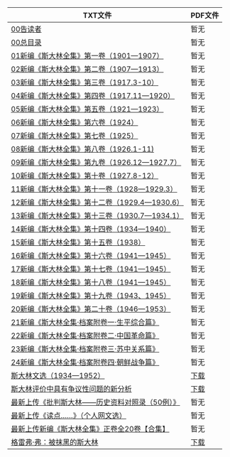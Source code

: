 | TXT文件 | PDF文件 |
| ------- | ------- |
| [00告读者](A3%20%E6%96%AF%E5%A4%A7%E6%9E%97/%E6%96%B0%E7%BC%96%E6%96%AF%E5%A4%A7%E6%9E%97%E5%85%A8%E9%9B%86%E5%8F%8A%E6%A1%A3%E6%A1%88%E9%99%84%E5%8D%B7%EF%BC%88%E7%AE%80%E4%BD%93%E6%A8%AA%E6%8E%92%E6%9C%AC%EF%BC%8C%E8%AF%B8%E5%A4%8F%E6%80%80%E6%96%AF%E7%A4%BE%E7%BC%96%EF%BC%89/00%E5%91%8A%E8%AF%BB%E8%80%85.txt) | 暂无 |
| [00总目录](A3%20%E6%96%AF%E5%A4%A7%E6%9E%97/%E6%96%B0%E7%BC%96%E6%96%AF%E5%A4%A7%E6%9E%97%E5%85%A8%E9%9B%86%E5%8F%8A%E6%A1%A3%E6%A1%88%E9%99%84%E5%8D%B7%EF%BC%88%E7%AE%80%E4%BD%93%E6%A8%AA%E6%8E%92%E6%9C%AC%EF%BC%8C%E8%AF%B8%E5%A4%8F%E6%80%80%E6%96%AF%E7%A4%BE%E7%BC%96%EF%BC%89/00%E6%80%BB%E7%9B%AE%E5%BD%95.txt) | 暂无 |
| [01新编《斯大林全集》第一卷（1901—1907）](A3%20%E6%96%AF%E5%A4%A7%E6%9E%97/%E6%96%B0%E7%BC%96%E6%96%AF%E5%A4%A7%E6%9E%97%E5%85%A8%E9%9B%86%E5%8F%8A%E6%A1%A3%E6%A1%88%E9%99%84%E5%8D%B7%EF%BC%88%E7%AE%80%E4%BD%93%E6%A8%AA%E6%8E%92%E6%9C%AC%EF%BC%8C%E8%AF%B8%E5%A4%8F%E6%80%80%E6%96%AF%E7%A4%BE%E7%BC%96%EF%BC%89/01%E6%96%B0%E7%BC%96%E3%80%8A%E6%96%AF%E5%A4%A7%E6%9E%97%E5%85%A8%E9%9B%86%E3%80%8B%E7%AC%AC%E4%B8%80%E5%8D%B7%EF%BC%881901%E2%80%941907%EF%BC%89.txt) | 暂无 |
| [02新编《斯大林全集》第二卷（1907—1913）](A3%20%E6%96%AF%E5%A4%A7%E6%9E%97/%E6%96%B0%E7%BC%96%E6%96%AF%E5%A4%A7%E6%9E%97%E5%85%A8%E9%9B%86%E5%8F%8A%E6%A1%A3%E6%A1%88%E9%99%84%E5%8D%B7%EF%BC%88%E7%AE%80%E4%BD%93%E6%A8%AA%E6%8E%92%E6%9C%AC%EF%BC%8C%E8%AF%B8%E5%A4%8F%E6%80%80%E6%96%AF%E7%A4%BE%E7%BC%96%EF%BC%89/02%E6%96%B0%E7%BC%96%E3%80%8A%E6%96%AF%E5%A4%A7%E6%9E%97%E5%85%A8%E9%9B%86%E3%80%8B%E7%AC%AC%E4%BA%8C%E5%8D%B7%EF%BC%881907%E2%80%941913%EF%BC%89.txt) | 暂无 |
| [03新编《斯大林全集》第三卷（1917.3-10）](A3%20%E6%96%AF%E5%A4%A7%E6%9E%97/%E6%96%B0%E7%BC%96%E6%96%AF%E5%A4%A7%E6%9E%97%E5%85%A8%E9%9B%86%E5%8F%8A%E6%A1%A3%E6%A1%88%E9%99%84%E5%8D%B7%EF%BC%88%E7%AE%80%E4%BD%93%E6%A8%AA%E6%8E%92%E6%9C%AC%EF%BC%8C%E8%AF%B8%E5%A4%8F%E6%80%80%E6%96%AF%E7%A4%BE%E7%BC%96%EF%BC%89/03%E6%96%B0%E7%BC%96%E3%80%8A%E6%96%AF%E5%A4%A7%E6%9E%97%E5%85%A8%E9%9B%86%E3%80%8B%E7%AC%AC%E4%B8%89%E5%8D%B7%EF%BC%881917.3-10%EF%BC%89.txt) | 暂无 |
| [04新编《斯大林全集》第四卷（1917.11—1920）](A3%20%E6%96%AF%E5%A4%A7%E6%9E%97/%E6%96%B0%E7%BC%96%E6%96%AF%E5%A4%A7%E6%9E%97%E5%85%A8%E9%9B%86%E5%8F%8A%E6%A1%A3%E6%A1%88%E9%99%84%E5%8D%B7%EF%BC%88%E7%AE%80%E4%BD%93%E6%A8%AA%E6%8E%92%E6%9C%AC%EF%BC%8C%E8%AF%B8%E5%A4%8F%E6%80%80%E6%96%AF%E7%A4%BE%E7%BC%96%EF%BC%89/04%E6%96%B0%E7%BC%96%E3%80%8A%E6%96%AF%E5%A4%A7%E6%9E%97%E5%85%A8%E9%9B%86%E3%80%8B%E7%AC%AC%E5%9B%9B%E5%8D%B7%EF%BC%881917.11%E2%80%941920%EF%BC%89.txt) | 暂无 |
| [05新编《斯大林全集》第五卷（1921—1923）](A3%20%E6%96%AF%E5%A4%A7%E6%9E%97/%E6%96%B0%E7%BC%96%E6%96%AF%E5%A4%A7%E6%9E%97%E5%85%A8%E9%9B%86%E5%8F%8A%E6%A1%A3%E6%A1%88%E9%99%84%E5%8D%B7%EF%BC%88%E7%AE%80%E4%BD%93%E6%A8%AA%E6%8E%92%E6%9C%AC%EF%BC%8C%E8%AF%B8%E5%A4%8F%E6%80%80%E6%96%AF%E7%A4%BE%E7%BC%96%EF%BC%89/05%E6%96%B0%E7%BC%96%E3%80%8A%E6%96%AF%E5%A4%A7%E6%9E%97%E5%85%A8%E9%9B%86%E3%80%8B%E7%AC%AC%E4%BA%94%E5%8D%B7%EF%BC%881921%E2%80%941923%EF%BC%89.txt) | 暂无 |
| [06新编《斯大林全集》第六卷（1924）](A3%20%E6%96%AF%E5%A4%A7%E6%9E%97/%E6%96%B0%E7%BC%96%E6%96%AF%E5%A4%A7%E6%9E%97%E5%85%A8%E9%9B%86%E5%8F%8A%E6%A1%A3%E6%A1%88%E9%99%84%E5%8D%B7%EF%BC%88%E7%AE%80%E4%BD%93%E6%A8%AA%E6%8E%92%E6%9C%AC%EF%BC%8C%E8%AF%B8%E5%A4%8F%E6%80%80%E6%96%AF%E7%A4%BE%E7%BC%96%EF%BC%89/06%E6%96%B0%E7%BC%96%E3%80%8A%E6%96%AF%E5%A4%A7%E6%9E%97%E5%85%A8%E9%9B%86%E3%80%8B%E7%AC%AC%E5%85%AD%E5%8D%B7%EF%BC%881924%EF%BC%89.txt) | 暂无 |
| [07新编《斯大林全集》第七卷（1925）](A3%20%E6%96%AF%E5%A4%A7%E6%9E%97/%E6%96%B0%E7%BC%96%E6%96%AF%E5%A4%A7%E6%9E%97%E5%85%A8%E9%9B%86%E5%8F%8A%E6%A1%A3%E6%A1%88%E9%99%84%E5%8D%B7%EF%BC%88%E7%AE%80%E4%BD%93%E6%A8%AA%E6%8E%92%E6%9C%AC%EF%BC%8C%E8%AF%B8%E5%A4%8F%E6%80%80%E6%96%AF%E7%A4%BE%E7%BC%96%EF%BC%89/07%E6%96%B0%E7%BC%96%E3%80%8A%E6%96%AF%E5%A4%A7%E6%9E%97%E5%85%A8%E9%9B%86%E3%80%8B%E7%AC%AC%E4%B8%83%E5%8D%B7%EF%BC%881925%EF%BC%89.txt) | 暂无 |
| [08新编《斯大林全集》第八卷（1926.1-11)](A3%20%E6%96%AF%E5%A4%A7%E6%9E%97/%E6%96%B0%E7%BC%96%E6%96%AF%E5%A4%A7%E6%9E%97%E5%85%A8%E9%9B%86%E5%8F%8A%E6%A1%A3%E6%A1%88%E9%99%84%E5%8D%B7%EF%BC%88%E7%AE%80%E4%BD%93%E6%A8%AA%E6%8E%92%E6%9C%AC%EF%BC%8C%E8%AF%B8%E5%A4%8F%E6%80%80%E6%96%AF%E7%A4%BE%E7%BC%96%EF%BC%89/08%E6%96%B0%E7%BC%96%E3%80%8A%E6%96%AF%E5%A4%A7%E6%9E%97%E5%85%A8%E9%9B%86%E3%80%8B%E7%AC%AC%E5%85%AB%E5%8D%B7%EF%BC%881926.1-11%29.txt) | 暂无 |
| [09新编《斯大林全集》第九卷（1926.12—1927.7）](A3%20%E6%96%AF%E5%A4%A7%E6%9E%97/%E6%96%B0%E7%BC%96%E6%96%AF%E5%A4%A7%E6%9E%97%E5%85%A8%E9%9B%86%E5%8F%8A%E6%A1%A3%E6%A1%88%E9%99%84%E5%8D%B7%EF%BC%88%E7%AE%80%E4%BD%93%E6%A8%AA%E6%8E%92%E6%9C%AC%EF%BC%8C%E8%AF%B8%E5%A4%8F%E6%80%80%E6%96%AF%E7%A4%BE%E7%BC%96%EF%BC%89/09%E6%96%B0%E7%BC%96%E3%80%8A%E6%96%AF%E5%A4%A7%E6%9E%97%E5%85%A8%E9%9B%86%E3%80%8B%E7%AC%AC%E4%B9%9D%E5%8D%B7%EF%BC%881926.12%E2%80%941927.7%EF%BC%89.txt) | 暂无 |
| [10新编《斯大林全集》第十卷（1927.8-12）](A3%20%E6%96%AF%E5%A4%A7%E6%9E%97/%E6%96%B0%E7%BC%96%E6%96%AF%E5%A4%A7%E6%9E%97%E5%85%A8%E9%9B%86%E5%8F%8A%E6%A1%A3%E6%A1%88%E9%99%84%E5%8D%B7%EF%BC%88%E7%AE%80%E4%BD%93%E6%A8%AA%E6%8E%92%E6%9C%AC%EF%BC%8C%E8%AF%B8%E5%A4%8F%E6%80%80%E6%96%AF%E7%A4%BE%E7%BC%96%EF%BC%89/10%E6%96%B0%E7%BC%96%E3%80%8A%E6%96%AF%E5%A4%A7%E6%9E%97%E5%85%A8%E9%9B%86%E3%80%8B%E7%AC%AC%E5%8D%81%E5%8D%B7%EF%BC%881927.8-12%EF%BC%89.txt) | 暂无 |
| [11新编《斯大林全集》第十一卷（1928—1929.3）](A3%20%E6%96%AF%E5%A4%A7%E6%9E%97/%E6%96%B0%E7%BC%96%E6%96%AF%E5%A4%A7%E6%9E%97%E5%85%A8%E9%9B%86%E5%8F%8A%E6%A1%A3%E6%A1%88%E9%99%84%E5%8D%B7%EF%BC%88%E7%AE%80%E4%BD%93%E6%A8%AA%E6%8E%92%E6%9C%AC%EF%BC%8C%E8%AF%B8%E5%A4%8F%E6%80%80%E6%96%AF%E7%A4%BE%E7%BC%96%EF%BC%89/11%E6%96%B0%E7%BC%96%E3%80%8A%E6%96%AF%E5%A4%A7%E6%9E%97%E5%85%A8%E9%9B%86%E3%80%8B%E7%AC%AC%E5%8D%81%E4%B8%80%E5%8D%B7%EF%BC%881928%E2%80%941929.3%EF%BC%89.txt) | 暂无 |
| [12新编《斯大林全集》第十二卷（1929.4—1930.6）](A3%20%E6%96%AF%E5%A4%A7%E6%9E%97/%E6%96%B0%E7%BC%96%E6%96%AF%E5%A4%A7%E6%9E%97%E5%85%A8%E9%9B%86%E5%8F%8A%E6%A1%A3%E6%A1%88%E9%99%84%E5%8D%B7%EF%BC%88%E7%AE%80%E4%BD%93%E6%A8%AA%E6%8E%92%E6%9C%AC%EF%BC%8C%E8%AF%B8%E5%A4%8F%E6%80%80%E6%96%AF%E7%A4%BE%E7%BC%96%EF%BC%89/12%E6%96%B0%E7%BC%96%E3%80%8A%E6%96%AF%E5%A4%A7%E6%9E%97%E5%85%A8%E9%9B%86%E3%80%8B%E7%AC%AC%E5%8D%81%E4%BA%8C%E5%8D%B7%EF%BC%881929.4%E2%80%941930.6%EF%BC%89.txt) | 暂无 |
| [13新编《斯大林全集》第十三卷（1930.7—1934.1）](A3%20%E6%96%AF%E5%A4%A7%E6%9E%97/%E6%96%B0%E7%BC%96%E6%96%AF%E5%A4%A7%E6%9E%97%E5%85%A8%E9%9B%86%E5%8F%8A%E6%A1%A3%E6%A1%88%E9%99%84%E5%8D%B7%EF%BC%88%E7%AE%80%E4%BD%93%E6%A8%AA%E6%8E%92%E6%9C%AC%EF%BC%8C%E8%AF%B8%E5%A4%8F%E6%80%80%E6%96%AF%E7%A4%BE%E7%BC%96%EF%BC%89/13%E6%96%B0%E7%BC%96%E3%80%8A%E6%96%AF%E5%A4%A7%E6%9E%97%E5%85%A8%E9%9B%86%E3%80%8B%E7%AC%AC%E5%8D%81%E4%B8%89%E5%8D%B7%EF%BC%881930.7%E2%80%941934.1%EF%BC%89.txt) | 暂无 |
| [14新编《斯大林全集》第十四卷（1934—1940）](A3%20%E6%96%AF%E5%A4%A7%E6%9E%97/%E6%96%B0%E7%BC%96%E6%96%AF%E5%A4%A7%E6%9E%97%E5%85%A8%E9%9B%86%E5%8F%8A%E6%A1%A3%E6%A1%88%E9%99%84%E5%8D%B7%EF%BC%88%E7%AE%80%E4%BD%93%E6%A8%AA%E6%8E%92%E6%9C%AC%EF%BC%8C%E8%AF%B8%E5%A4%8F%E6%80%80%E6%96%AF%E7%A4%BE%E7%BC%96%EF%BC%89/14%E6%96%B0%E7%BC%96%E3%80%8A%E6%96%AF%E5%A4%A7%E6%9E%97%E5%85%A8%E9%9B%86%E3%80%8B%E7%AC%AC%E5%8D%81%E5%9B%9B%E5%8D%B7%EF%BC%881934%E2%80%941940%EF%BC%89.txt) | 暂无 |
| [15新编《斯大林全集》第十五卷（1938）](A3%20%E6%96%AF%E5%A4%A7%E6%9E%97/%E6%96%B0%E7%BC%96%E6%96%AF%E5%A4%A7%E6%9E%97%E5%85%A8%E9%9B%86%E5%8F%8A%E6%A1%A3%E6%A1%88%E9%99%84%E5%8D%B7%EF%BC%88%E7%AE%80%E4%BD%93%E6%A8%AA%E6%8E%92%E6%9C%AC%EF%BC%8C%E8%AF%B8%E5%A4%8F%E6%80%80%E6%96%AF%E7%A4%BE%E7%BC%96%EF%BC%89/15%E6%96%B0%E7%BC%96%E3%80%8A%E6%96%AF%E5%A4%A7%E6%9E%97%E5%85%A8%E9%9B%86%E3%80%8B%E7%AC%AC%E5%8D%81%E4%BA%94%E5%8D%B7%EF%BC%881938%EF%BC%89.txt) | 暂无 |
| [16新编《斯大林全集》第十六卷（1941—1945）](A3%20%E6%96%AF%E5%A4%A7%E6%9E%97/%E6%96%B0%E7%BC%96%E6%96%AF%E5%A4%A7%E6%9E%97%E5%85%A8%E9%9B%86%E5%8F%8A%E6%A1%A3%E6%A1%88%E9%99%84%E5%8D%B7%EF%BC%88%E7%AE%80%E4%BD%93%E6%A8%AA%E6%8E%92%E6%9C%AC%EF%BC%8C%E8%AF%B8%E5%A4%8F%E6%80%80%E6%96%AF%E7%A4%BE%E7%BC%96%EF%BC%89/16%E6%96%B0%E7%BC%96%E3%80%8A%E6%96%AF%E5%A4%A7%E6%9E%97%E5%85%A8%E9%9B%86%E3%80%8B%E7%AC%AC%E5%8D%81%E5%85%AD%E5%8D%B7%EF%BC%881941%E2%80%941945%EF%BC%89.txt) | 暂无 |
| [17新编《斯大林全集》第十七卷（1941—1945）](A3%20%E6%96%AF%E5%A4%A7%E6%9E%97/%E6%96%B0%E7%BC%96%E6%96%AF%E5%A4%A7%E6%9E%97%E5%85%A8%E9%9B%86%E5%8F%8A%E6%A1%A3%E6%A1%88%E9%99%84%E5%8D%B7%EF%BC%88%E7%AE%80%E4%BD%93%E6%A8%AA%E6%8E%92%E6%9C%AC%EF%BC%8C%E8%AF%B8%E5%A4%8F%E6%80%80%E6%96%AF%E7%A4%BE%E7%BC%96%EF%BC%89/17%E6%96%B0%E7%BC%96%E3%80%8A%E6%96%AF%E5%A4%A7%E6%9E%97%E5%85%A8%E9%9B%86%E3%80%8B%E7%AC%AC%E5%8D%81%E4%B8%83%E5%8D%B7%EF%BC%881941%E2%80%941945%EF%BC%89.txt) | 暂无 |
| [18新编《斯大林全集》第十八卷（1941—1945）](A3%20%E6%96%AF%E5%A4%A7%E6%9E%97/%E6%96%B0%E7%BC%96%E6%96%AF%E5%A4%A7%E6%9E%97%E5%85%A8%E9%9B%86%E5%8F%8A%E6%A1%A3%E6%A1%88%E9%99%84%E5%8D%B7%EF%BC%88%E7%AE%80%E4%BD%93%E6%A8%AA%E6%8E%92%E6%9C%AC%EF%BC%8C%E8%AF%B8%E5%A4%8F%E6%80%80%E6%96%AF%E7%A4%BE%E7%BC%96%EF%BC%89/18%E6%96%B0%E7%BC%96%E3%80%8A%E6%96%AF%E5%A4%A7%E6%9E%97%E5%85%A8%E9%9B%86%E3%80%8B%E7%AC%AC%E5%8D%81%E5%85%AB%E5%8D%B7%EF%BC%881941%E2%80%941945%EF%BC%89.txt) | 暂无 |
| [19新编《斯大林全集》第十九卷（1943、1945）](A3%20%E6%96%AF%E5%A4%A7%E6%9E%97/%E6%96%B0%E7%BC%96%E6%96%AF%E5%A4%A7%E6%9E%97%E5%85%A8%E9%9B%86%E5%8F%8A%E6%A1%A3%E6%A1%88%E9%99%84%E5%8D%B7%EF%BC%88%E7%AE%80%E4%BD%93%E6%A8%AA%E6%8E%92%E6%9C%AC%EF%BC%8C%E8%AF%B8%E5%A4%8F%E6%80%80%E6%96%AF%E7%A4%BE%E7%BC%96%EF%BC%89/19%E6%96%B0%E7%BC%96%E3%80%8A%E6%96%AF%E5%A4%A7%E6%9E%97%E5%85%A8%E9%9B%86%E3%80%8B%E7%AC%AC%E5%8D%81%E4%B9%9D%E5%8D%B7%EF%BC%881943%E3%80%811945%EF%BC%89.txt) | 暂无 |
| [20新编《斯大林全集》第二十卷（1946—1953）](A3%20%E6%96%AF%E5%A4%A7%E6%9E%97/%E6%96%B0%E7%BC%96%E6%96%AF%E5%A4%A7%E6%9E%97%E5%85%A8%E9%9B%86%E5%8F%8A%E6%A1%A3%E6%A1%88%E9%99%84%E5%8D%B7%EF%BC%88%E7%AE%80%E4%BD%93%E6%A8%AA%E6%8E%92%E6%9C%AC%EF%BC%8C%E8%AF%B8%E5%A4%8F%E6%80%80%E6%96%AF%E7%A4%BE%E7%BC%96%EF%BC%89/20%E6%96%B0%E7%BC%96%E3%80%8A%E6%96%AF%E5%A4%A7%E6%9E%97%E5%85%A8%E9%9B%86%E3%80%8B%E7%AC%AC%E4%BA%8C%E5%8D%81%E5%8D%B7%EF%BC%881946%E2%80%941953%EF%BC%89.txt) | 暂无 |
| [21新编《斯大林全集·档案附卷一·生平综合篇》](A3%20%E6%96%AF%E5%A4%A7%E6%9E%97/%E6%96%B0%E7%BC%96%E6%96%AF%E5%A4%A7%E6%9E%97%E5%85%A8%E9%9B%86%E5%8F%8A%E6%A1%A3%E6%A1%88%E9%99%84%E5%8D%B7%EF%BC%88%E7%AE%80%E4%BD%93%E6%A8%AA%E6%8E%92%E6%9C%AC%EF%BC%8C%E8%AF%B8%E5%A4%8F%E6%80%80%E6%96%AF%E7%A4%BE%E7%BC%96%EF%BC%89/21%E6%96%B0%E7%BC%96%E3%80%8A%E6%96%AF%E5%A4%A7%E6%9E%97%E5%85%A8%E9%9B%86%C2%B7%E6%A1%A3%E6%A1%88%E9%99%84%E5%8D%B7%E4%B8%80%C2%B7%E7%94%9F%E5%B9%B3%E7%BB%BC%E5%90%88%E7%AF%87%E3%80%8B.txt) | 暂无 |
| [22新编《斯大林全集·档案附卷二·中国革命篇》](A3%20%E6%96%AF%E5%A4%A7%E6%9E%97/%E6%96%B0%E7%BC%96%E6%96%AF%E5%A4%A7%E6%9E%97%E5%85%A8%E9%9B%86%E5%8F%8A%E6%A1%A3%E6%A1%88%E9%99%84%E5%8D%B7%EF%BC%88%E7%AE%80%E4%BD%93%E6%A8%AA%E6%8E%92%E6%9C%AC%EF%BC%8C%E8%AF%B8%E5%A4%8F%E6%80%80%E6%96%AF%E7%A4%BE%E7%BC%96%EF%BC%89/22%E6%96%B0%E7%BC%96%E3%80%8A%E6%96%AF%E5%A4%A7%E6%9E%97%E5%85%A8%E9%9B%86%C2%B7%E6%A1%A3%E6%A1%88%E9%99%84%E5%8D%B7%E4%BA%8C%C2%B7%E4%B8%AD%E5%9B%BD%E9%9D%A9%E5%91%BD%E7%AF%87%E3%80%8B.txt) | 暂无 |
| [23新编《斯大林全集·档案附卷三·苏中关系篇》](A3%20%E6%96%AF%E5%A4%A7%E6%9E%97/%E6%96%B0%E7%BC%96%E6%96%AF%E5%A4%A7%E6%9E%97%E5%85%A8%E9%9B%86%E5%8F%8A%E6%A1%A3%E6%A1%88%E9%99%84%E5%8D%B7%EF%BC%88%E7%AE%80%E4%BD%93%E6%A8%AA%E6%8E%92%E6%9C%AC%EF%BC%8C%E8%AF%B8%E5%A4%8F%E6%80%80%E6%96%AF%E7%A4%BE%E7%BC%96%EF%BC%89/23%E6%96%B0%E7%BC%96%E3%80%8A%E6%96%AF%E5%A4%A7%E6%9E%97%E5%85%A8%E9%9B%86%C2%B7%E6%A1%A3%E6%A1%88%E9%99%84%E5%8D%B7%E4%B8%89%C2%B7%E8%8B%8F%E4%B8%AD%E5%85%B3%E7%B3%BB%E7%AF%87%E3%80%8B.txt) | 暂无 |
| [24新编《斯大林全集·档案附卷四·朝鲜战争篇》](A3%20%E6%96%AF%E5%A4%A7%E6%9E%97/%E6%96%B0%E7%BC%96%E6%96%AF%E5%A4%A7%E6%9E%97%E5%85%A8%E9%9B%86%E5%8F%8A%E6%A1%A3%E6%A1%88%E9%99%84%E5%8D%B7%EF%BC%88%E7%AE%80%E4%BD%93%E6%A8%AA%E6%8E%92%E6%9C%AC%EF%BC%8C%E8%AF%B8%E5%A4%8F%E6%80%80%E6%96%AF%E7%A4%BE%E7%BC%96%EF%BC%89/24%E6%96%B0%E7%BC%96%E3%80%8A%E6%96%AF%E5%A4%A7%E6%9E%97%E5%85%A8%E9%9B%86%C2%B7%E6%A1%A3%E6%A1%88%E9%99%84%E5%8D%B7%E5%9B%9B%C2%B7%E6%9C%9D%E9%B2%9C%E6%88%98%E4%BA%89%E7%AF%87%E3%80%8B.txt) | 暂无 |
| [斯大林文选（1934—1952）](A3%20%E6%96%AF%E5%A4%A7%E6%9E%97/%E6%96%AF%E5%A4%A7%E6%9E%97%E6%96%87%E9%80%89%EF%BC%881934%E2%80%941952%EF%BC%89.txt) | [下载](A3%20%E6%96%AF%E5%A4%A7%E6%9E%97/%E6%96%AF%E5%A4%A7%E6%9E%97%E6%96%87%E9%80%89%EF%BC%881934%E2%80%941952%EF%BC%89.pdf) |
| [斯大林评价中具有争议性问题的新分析](A3%20%E6%96%AF%E5%A4%A7%E6%9E%97/%E6%96%AF%E5%A4%A7%E6%9E%97%E8%AF%84%E4%BB%B7%E4%B8%AD%E5%85%B7%E6%9C%89%E4%BA%89%E8%AE%AE%E6%80%A7%E9%97%AE%E9%A2%98%E7%9A%84%E6%96%B0%E5%88%86%E6%9E%90.txt) | [下载](A3%20%E6%96%AF%E5%A4%A7%E6%9E%97/%E6%96%AF%E5%A4%A7%E6%9E%97%E8%AF%84%E4%BB%B7%E4%B8%AD%E5%85%B7%E6%9C%89%E4%BA%89%E8%AE%AE%E6%80%A7%E9%97%AE%E9%A2%98%E7%9A%84%E6%96%B0%E5%88%86%E6%9E%90.pdf) |
| [最新上传《批判斯大林——历史资料对照录（50例）》](A3%20%E6%96%AF%E5%A4%A7%E6%9E%97/%E6%96%B0%E7%BC%96%E6%96%AF%E5%A4%A7%E6%9E%97%E5%85%A8%E9%9B%86%E5%8F%8A%E6%A1%A3%E6%A1%88%E9%99%84%E5%8D%B7%EF%BC%88%E7%AE%80%E4%BD%93%E6%A8%AA%E6%8E%92%E6%9C%AC%EF%BC%8C%E8%AF%B8%E5%A4%8F%E6%80%80%E6%96%AF%E7%A4%BE%E7%BC%96%EF%BC%89/%E6%9C%80%E6%96%B0%E4%B8%8A%E4%BC%A0%E3%80%8A%E6%89%B9%E5%88%A4%E6%96%AF%E5%A4%A7%E6%9E%97%E2%80%94%E2%80%94%E5%8E%86%E5%8F%B2%E8%B5%84%E6%96%99%E5%AF%B9%E7%85%A7%E5%BD%95%EF%BC%8850%E4%BE%8B%EF%BC%89%E3%80%8B.txt) | 暂无 |
| [最新上传《读点……》（个人网文选）](A3%20%E6%96%AF%E5%A4%A7%E6%9E%97/%E6%96%B0%E7%BC%96%E6%96%AF%E5%A4%A7%E6%9E%97%E5%85%A8%E9%9B%86%E5%8F%8A%E6%A1%A3%E6%A1%88%E9%99%84%E5%8D%B7%EF%BC%88%E7%AE%80%E4%BD%93%E6%A8%AA%E6%8E%92%E6%9C%AC%EF%BC%8C%E8%AF%B8%E5%A4%8F%E6%80%80%E6%96%AF%E7%A4%BE%E7%BC%96%EF%BC%89/%E6%9C%80%E6%96%B0%E4%B8%8A%E4%BC%A0%E3%80%8A%E8%AF%BB%E7%82%B9%E2%80%A6%E2%80%A6%E3%80%8B%EF%BC%88%E4%B8%AA%E4%BA%BA%E7%BD%91%E6%96%87%E9%80%89%EF%BC%89.txt) | 暂无 |
| [最新上传新编《斯大林全集》正卷全20卷【合集】](A3%20%E6%96%AF%E5%A4%A7%E6%9E%97/%E6%96%B0%E7%BC%96%E6%96%AF%E5%A4%A7%E6%9E%97%E5%85%A8%E9%9B%86%E5%8F%8A%E6%A1%A3%E6%A1%88%E9%99%84%E5%8D%B7%EF%BC%88%E7%AE%80%E4%BD%93%E6%A8%AA%E6%8E%92%E6%9C%AC%EF%BC%8C%E8%AF%B8%E5%A4%8F%E6%80%80%E6%96%AF%E7%A4%BE%E7%BC%96%EF%BC%89/%E6%9C%80%E6%96%B0%E4%B8%8A%E4%BC%A0%E6%96%B0%E7%BC%96%E3%80%8A%E6%96%AF%E5%A4%A7%E6%9E%97%E5%85%A8%E9%9B%86%E3%80%8B%E6%AD%A3%E5%8D%B7%E5%85%A820%E5%8D%B7%E3%80%90%E5%90%88%E9%9B%86%E3%80%91.txt) | 暂无 |
| [格雷弗·弗：被抹黑的斯大林](A3%20%E6%96%AF%E5%A4%A7%E6%9E%97/%E6%A0%BC%E9%9B%B7%E5%BC%97%C2%B7%E5%BC%97%EF%BC%9A%E8%A2%AB%E6%8A%B9%E9%BB%91%E7%9A%84%E6%96%AF%E5%A4%A7%E6%9E%97.txt) | [下载](A3%20%E6%96%AF%E5%A4%A7%E6%9E%97/%E6%A0%BC%E9%9B%B7%E5%BC%97%C2%B7%E5%BC%97%EF%BC%9A%E8%A2%AB%E6%8A%B9%E9%BB%91%E7%9A%84%E6%96%AF%E5%A4%A7%E6%9E%97.pdf) |
